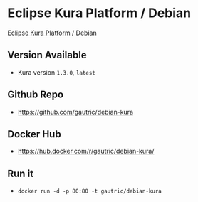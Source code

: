 # Eclipse Kura Platform / Debian
[Eclipse Kura Platform](http://www.eclipse.org/kura/)  / [Debian](https://www.debian.org)

## Version Available
* Kura version `1.3.0`, `latest`

## Github Repo
* <https://github.com/gautric/debian-kura>

## Docker Hub
* <https://hub.docker.com/r/gautric/debian-kura/>

## Run it
* `docker run -d -p 80:80 -t gautric/debian-kura `


